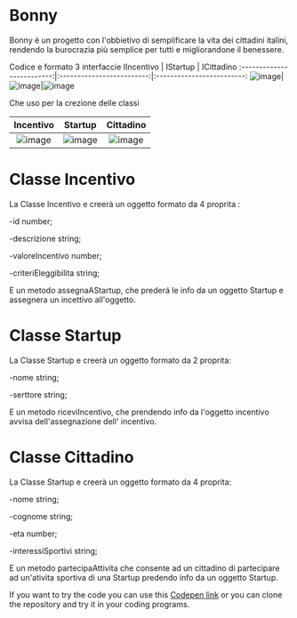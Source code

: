 # Bonny
 
Bonny é un progetto con l'obbietivo di semplificare la vita dei cittadini italini, rendendo la burocrazia più semplice per tutti e migliorandone il benessere.

Codice e formato 3 interfaccie 
IIncentivo            |  IStartup            | ICittadino
:-------------------------:|:-------------------------:|:-------------------------:
![image](https://github.com/user-attachments/assets/60d2c714-eab5-4006-8e78-100bae3566c9)|![image](https://github.com/user-attachments/assets/90f8f5c6-3ca5-4d81-8f84-7a20510fa35a)|![image](https://github.com/user-attachments/assets/3d7eebb1-90ed-4945-b5c9-786590f898c4)

Che uso per la crezione delle classi


Incentivo            |  Startup            | Cittadino
:-------------------------:|:-------------------------:|:-------------------------:
![image](https://github.com/user-attachments/assets/8e823150-3acc-4088-9367-1da22383e06b)| ![image](https://github.com/user-attachments/assets/2afa89d4-9c70-40e0-a6ab-b7979e2bd41f)|![image](https://github.com/user-attachments/assets/4ee7cae9-7348-452e-a0d4-c2ce8038f982)


# Classe Incentivo


La Classe Incentivo e creerà un oggetto formato da 4 proprita :

-id number;

-descrizione string;

-valoreIncentivo number;

-criteriEleggibilita string;


E un metodo assegnaAStartup, che prederá le info da un oggetto Startup e assegnera un incettivo all'oggetto.




# Classe Startup

La Classe Startup e creerà un oggetto formato da 2 proprita:

-nome string;

-serttore string;


E un metodo riceviIncentivo, che prendendo info da l'oggetto incentivo avvisa dell'assegnazione dell' incentivo.




# Classe Cittadino


La Classe Startup e creerà un oggetto formato da 4 proprita: 

-nome string;

-cognome string;

-eta number;

-interessiSportivi string;

E un metodo partecipaAttivita che consente ad un cittadino di partecipare ad un'ativita sportiva di una Startup predendo info da un oggetto Startup.


If you want to try the code you can use this [Codepen link](https://codepen.io/Lokze/pen/QWXQRzV?editors=1111) or you can clone the repository and try it in your coding programs.
